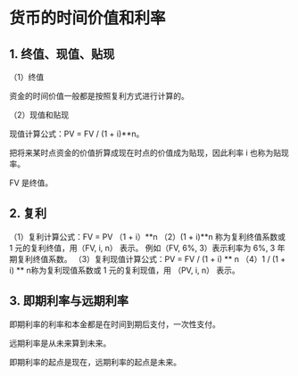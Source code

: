 # 货币的时间价值和利率

## 1. 终值、现值、贴现

（1）终值

资金的时间价值一般都是按照复利方式进行计算的。

（2）现值和贴现

现值计算公式：PV = FV / (1 + i)**n。

把将来某时点资金的价值折算成现在时点的价值成为贴现，因此利率 i 也称为贴现率。

FV 是终值。

## 2. 复利

（1）复利计算公式：FV = PV （1 + i）**n
（2）(1 + i)**n 称为复利终值系数或 1 元的复利终值，用（FV, i, n） 表示。
例如（FV, 6%, 3）表示利率为 6%, 3 年期复利终值系数。
（3）复利现值计算公式：PV = FV / (1 + i) ** n
（4）1 / (1 + i) ** n称为复利现值系数或 1 元的复利现值，用 （PV, i, n） 表示。

## 3. 即期利率与远期利率

即期利率的利率和本金都是在时间到期后支付，一次性支付。

远期利率是从未来算到未来。

即期利率的起点是现在，远期利率的起点是未来。